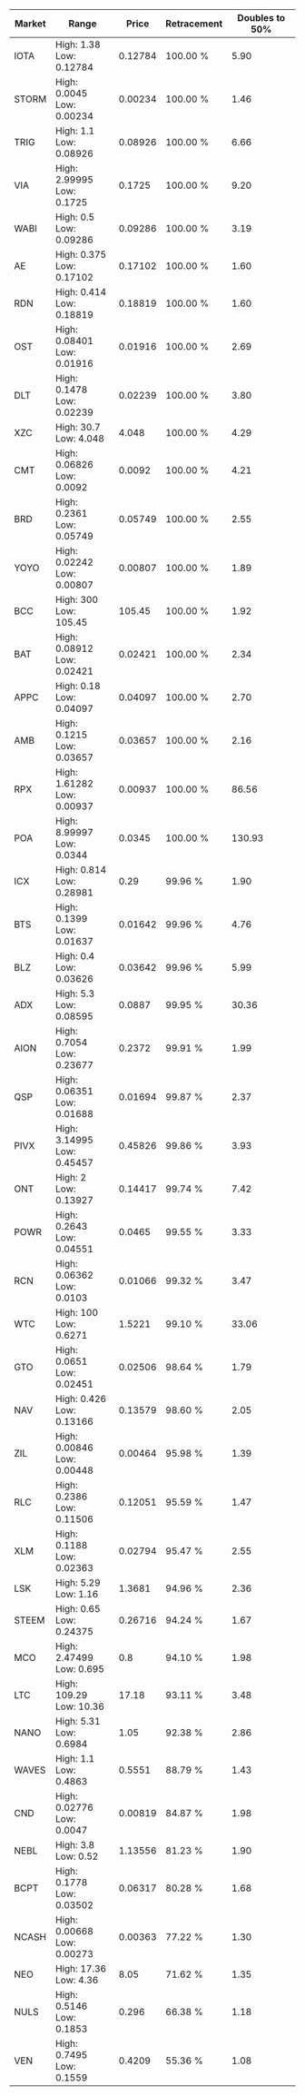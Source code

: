 | Market | Range | Price| Retracement | Doubles to 50% |
| --- | --- | --- | --- | --- |
| IOTA | High: 1.38<br />Low: 0.12784 | 0.12784 | 100.00 % | 5.90 |
| STORM | High: 0.0045<br />Low: 0.00234 | 0.00234 | 100.00 % | 1.46 |
| TRIG | High: 1.1<br />Low: 0.08926 | 0.08926 | 100.00 % | 6.66 |
| VIA | High: 2.99995<br />Low: 0.1725 | 0.1725 | 100.00 % | 9.20 |
| WABI | High: 0.5<br />Low: 0.09286 | 0.09286 | 100.00 % | 3.19 |
| AE | High: 0.375<br />Low: 0.17102 | 0.17102 | 100.00 % | 1.60 |
| RDN | High: 0.414<br />Low: 0.18819 | 0.18819 | 100.00 % | 1.60 |
| OST | High: 0.08401<br />Low: 0.01916 | 0.01916 | 100.00 % | 2.69 |
| DLT | High: 0.1478<br />Low: 0.02239 | 0.02239 | 100.00 % | 3.80 |
| XZC | High: 30.7<br />Low: 4.048 | 4.048 | 100.00 % | 4.29 |
| CMT | High: 0.06826<br />Low: 0.0092 | 0.0092 | 100.00 % | 4.21 |
| BRD | High: 0.2361<br />Low: 0.05749 | 0.05749 | 100.00 % | 2.55 |
| YOYO | High: 0.02242<br />Low: 0.00807 | 0.00807 | 100.00 % | 1.89 |
| BCC | High: 300<br />Low: 105.45 | 105.45 | 100.00 % | 1.92 |
| BAT | High: 0.08912<br />Low: 0.02421 | 0.02421 | 100.00 % | 2.34 |
| APPC | High: 0.18<br />Low: 0.04097 | 0.04097 | 100.00 % | 2.70 |
| AMB | High: 0.1215<br />Low: 0.03657 | 0.03657 | 100.00 % | 2.16 |
| RPX | High: 1.61282<br />Low: 0.00937 | 0.00937 | 100.00 % | 86.56 |
| POA | High: 8.99997<br />Low: 0.0344 | 0.0345 | 100.00 % | 130.93 |
| ICX | High: 0.814<br />Low: 0.28981 | 0.29 | 99.96 % | 1.90 |
| BTS | High: 0.1399<br />Low: 0.01637 | 0.01642 | 99.96 % | 4.76 |
| BLZ | High: 0.4<br />Low: 0.03626 | 0.03642 | 99.96 % | 5.99 |
| ADX | High: 5.3<br />Low: 0.08595 | 0.0887 | 99.95 % | 30.36 |
| AION | High: 0.7054<br />Low: 0.23677 | 0.2372 | 99.91 % | 1.99 |
| QSP | High: 0.06351<br />Low: 0.01688 | 0.01694 | 99.87 % | 2.37 |
| PIVX | High: 3.14995<br />Low: 0.45457 | 0.45826 | 99.86 % | 3.93 |
| ONT | High: 2<br />Low: 0.13927 | 0.14417 | 99.74 % | 7.42 |
| POWR | High: 0.2643<br />Low: 0.04551 | 0.0465 | 99.55 % | 3.33 |
| RCN | High: 0.06362<br />Low: 0.0103 | 0.01066 | 99.32 % | 3.47 |
| WTC | High: 100<br />Low: 0.6271 | 1.5221 | 99.10 % | 33.06 |
| GTO | High: 0.0651<br />Low: 0.02451 | 0.02506 | 98.64 % | 1.79 |
| NAV | High: 0.426<br />Low: 0.13166 | 0.13579 | 98.60 % | 2.05 |
| ZIL | High: 0.00846<br />Low: 0.00448 | 0.00464 | 95.98 % | 1.39 |
| RLC | High: 0.2386<br />Low: 0.11506 | 0.12051 | 95.59 % | 1.47 |
| XLM | High: 0.1188<br />Low: 0.02363 | 0.02794 | 95.47 % | 2.55 |
| LSK | High: 5.29<br />Low: 1.16 | 1.3681 | 94.96 % | 2.36 |
| STEEM | High: 0.65<br />Low: 0.24375 | 0.26716 | 94.24 % | 1.67 |
| MCO | High: 2.47499<br />Low: 0.695 | 0.8 | 94.10 % | 1.98 |
| LTC | High: 109.29<br />Low: 10.36 | 17.18 | 93.11 % | 3.48 |
| NANO | High: 5.31<br />Low: 0.6984 | 1.05 | 92.38 % | 2.86 |
| WAVES | High: 1.1<br />Low: 0.4863 | 0.5551 | 88.79 % | 1.43 |
| CND | High: 0.02776<br />Low: 0.0047 | 0.00819 | 84.87 % | 1.98 |
| NEBL | High: 3.8<br />Low: 0.52 | 1.13556 | 81.23 % | 1.90 |
| BCPT | High: 0.1778<br />Low: 0.03502 | 0.06317 | 80.28 % | 1.68 |
| NCASH | High: 0.00668<br />Low: 0.00273 | 0.00363 | 77.22 % | 1.30 |
| NEO | High: 17.36<br />Low: 4.36 | 8.05 | 71.62 % | 1.35 |
| NULS | High: 0.5146<br />Low: 0.1853 | 0.296 | 66.38 % | 1.18 |
| VEN | High: 0.7495<br />Low: 0.1559 | 0.4209 | 55.36 % | 1.08 |
